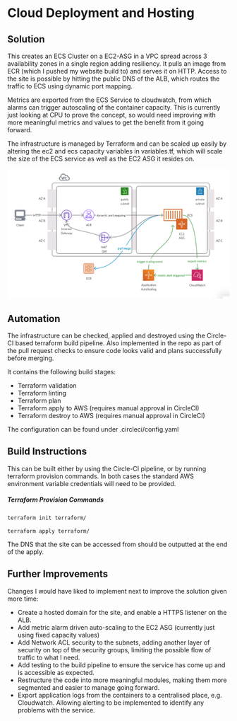 # Cloud Deployment and Hosting

## Solution

This creates an ECS Cluster on a EC2-ASG in a VPC spread across 3 availability zones in a single region adding resiliency. It pulls an image from ECR (which I pushed my website build to) and serves it on HTTP. Access to the site is possible by hitting the public DNS of the ALB, which routes the traffic to ECS using dynamic port mapping.

Metrics are exported from the ECS Service to cloudwatch, from which alarms can trigger autoscaling of the container capacity. This is currently just looking at CPU to prove the concept, so would need improving with more meaningful metrics and values to get the benefit from it going forward.

The infrastructure is managed by Terraform and can be scaled up easily by altering the ec2 and ecs capacity variables in variables.tf, which will scale the size of the ECS service as well as the EC2 ASG it resides on.

![alt text](https://raw.githubusercontent.com/jh282/cloud-deployment-and-hosting/develop/cloud_deployment_aws.png "Infrastructure Diagram")

## Automation

The infrastructure can be checked, applied and destroyed using the Circle-CI based terraform build pipeline. Also implemented in the repo as part of the pull request checks to ensure code looks valid and plans successfully before merging.

It contains the following build stages:

- Terraform validation
- Terraform linting
- Terraform plan
- Terraform apply to AWS (requires manual approval in CircleCI)
- Terraform destroy to AWS (requires manual approval in CircleCI)

The configuration can be found under .circleci/config.yaml

## Build Instructions

This can be built either by using the Circle-CI pipeline, or by running terraform provision commands. In both cases the standard AWS environment variable credentials will need to be provided.

##### Terraform Provision Commands

```
terraform init terraform/
```

```
terraform apply terraform/
```

The DNS that the site can be accessed from should be outputted at the end of the apply.

## Further Improvements

Changes I would have liked to implement next to improve the solution given more time:

- Create a hosted domain for the site, and enable a HTTPS listener on the ALB.
- Add metric alarm driven auto-scaling to the EC2 ASG (currently just using fixed capacity values)
- Add Network ACL security to the subnets, adding another layer of security on top of the security groups, limiting the possible flow of traffic to what I need.
- Add testing to the build pipeline to ensure the service has come up and is accessible as expected.
- Restructure the code into more meaningful modules, making them more segmented and  easier to manage going forward.
- Export application logs from the containers to a centralised place, e.g. Cloudwatch. Allowing alerting to be implemented to identify any problems with the service.
